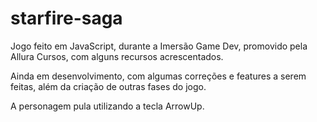 # starfire-saga
Jogo feito em JavaScript, durante a Imersão Game Dev, promovido pela Allura Cursos, com alguns recursos acrescentados.

Ainda em desenvolvimento, com algumas correções e features a serem feitas, além da criação de outras fases do jogo.

A personagem pula utilizando a tecla ArrowUp.
